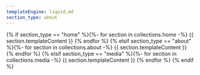 ```yaml
---
templateEngine: liquid,md
section_type: about
---
```


{% if section_type == "home" %}{%- for section in collections.home -%}
{{ section.templateContent }}
{% endfor %}
{% elsif section_type == "about" %}{%- for section in collections.about -%}
{{ section.templateContent }}
{% endfor %}
{% elsif section_type == "media" %}{%- for section in collections.media -%}
{{ section.templateContent }}
{% endfor %}
{% endif %}
